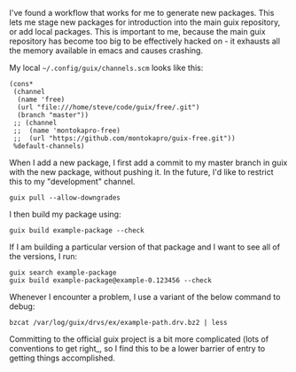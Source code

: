 I've found a workflow that works for me to generate new packages. This lets me stage new packages for introduction into the main guix repository, or add local packages. This is important to me, because the main guix repository has become too big to be effectively hacked on - it exhausts all the memory available in emacs and causes crashing.

My local `~/.config/guix/channels.scm` looks like this:
```
(cons*
 (channel
  (name 'free)
  (url "file:///home/steve/code/guix/free/.git")
  (branch "master"))
 ;; (channel
 ;;  (name 'montokapro-free)
 ;;  (url "https://github.com/montokapro/guix-free.git"))
 %default-channels)
```

When I add a new package, I first add a commit to my master branch in guix with the new package, without pushing it. In the future, I'd like to restrict this to my "development" channel.
```
guix pull --allow-downgrades
```

I then build my package using:
```
guix build example-package --check
```

If I am building a particular version of that package and I want to see all of the versions, I run:
```
guix search example-package
guix build example-package@example-0.123456 --check
```

Whenever I encounter a problem, I use a variant of the below command to debug:
```
bzcat /var/log/guix/drvs/ex/example-path.drv.bz2 | less
```

Committing to the official guix project is a bit more complicated (lots of conventions to get right_, so I find this to be a lower barrier of entry to getting things accomplished.
